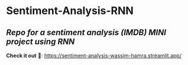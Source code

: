# Sentiment-Analysis-RNN
_Repo for a sentiment analysis (IMDB) MINI project using RNN_
------------------------------------------------------
**Check it out** 👀: https://sentiment-analysis-wassim-hamra.streamlit.app/  